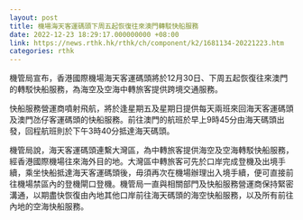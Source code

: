 ```yaml
---
layout: post
title: 機場海天客運碼頭下周五起恢復往來澳門轉駁快船服務
date: 2022-12-23 18:29:17.000000000 +08:00
link: https://news.rthk.hk/rthk/ch/component/k2/1681134-20221223.htm
categories: rthk
---
```


機管局宣布，香港國際機場海天客運碼頭將於12月30日、下周五起恢復往來澳門的轉駁快船服務，為海空及空海中轉旅客提供跨境交通服務。

快船服務營運商噴射飛航，將於逢星期五及星期日提供每天兩班來回海天客運碼頭及澳門氹仔客運碼頭的快船服務。前往澳門的航班於早上9時45分由海天碼頭出發，回程航班則於下午3時40分抵達海天碼頭。

機管局說，海天客運碼頭連繫大灣區，為中轉旅客提供海空及空海轉駁快船服務，經香港國際機場往來海外目的地。大灣區中轉旅客可先於口岸完成登機及出境手續，乘坐快船抵達海天客運碼頭後，毋須再次在機場辦理出入境手續，便可直接前往機場禁區內的登機閘口登機。機管局一直與相關部門及快船服務營運商保持緊密溝通，以期盡快恢復由內地其他口岸前往海天碼頭的海空快船服務，以及所有前往內地的空海快船服務。
